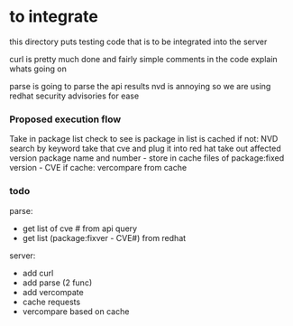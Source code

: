 # to integrate

this directory puts testing code that is to be integrated into the server 

curl is pretty much done and fairly simple
comments in the code explain whats going on


parse is going to parse the api results
nvd is annoying so we are using redhat security advisories for ease

### Proposed execution flow
Take in package list
check to see is package in list is cached
if not: 
    NVD search by keyword
    take that cve and plug it into red hat
    take out affected version package name and number
        - store in cache files of package:fixed version - CVE
if cache:
    vercompare from cache

### todo
parse:
- get list of cve # from api query
- get list (package:fixver - CVE#) from redhat

server:
- add curl
- add parse (2 func)
- add vercompate
- cache requests
- vercompare based on cache


